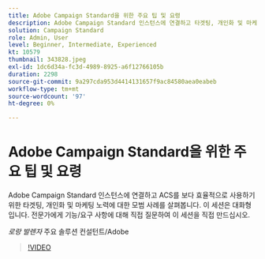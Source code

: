 ```yaml
---
title: Adobe Campaign Standard을 위한 주요 팁 및 요령
description: Adobe Campaign Standard 인스턴스에 연결하고 타겟팅, 개인화 및 마케팅 피로에 대한 모범 사례를 탐색하여 A... (설명은 60~160자 사이여야 함)
solution: Campaign Standard
role: Admin, User
level: Beginner, Intermediate, Experienced
kt: 10579
thumbnail: 343828.jpeg
exl-id: 1dc6d34a-fc3d-4989-8925-a6f12766105b
duration: 2298
source-git-commit: 9a297cda953d4414131657f9ac84580aea0eabeb
workflow-type: tm+mt
source-wordcount: '97'
ht-degree: 0%

---
```


# Adobe Campaign Standard을 위한 주요 팁 및 요령

Adobe Campaign Standard 인스턴스에 연결하고 ACS를 보다 효율적으로 사용하기 위한 타겟팅, 개인화 및 마케팅 노력에 대한 모범 사례를 살펴봅니다. 이 세션은 대화형입니다. 전문가에게 기능/요구 사항에 대해 직접 질문하여 이 세션을 직접 만드십시오.

*로랑 발렌자* 주요 솔루션 컨설턴트/Adobe

>[!VIDEO](https://video.tv.adobe.com/v/343828/?quality=12&learn=on)
